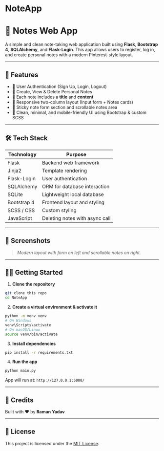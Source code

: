 # NoteApp
# 📝 Notes Web App

A simple and clean note-taking web application built using **Flask**, **Bootstrap 4**, **SQLAlchemy**, and **Flask-Login**. This app allows users to register, log in, and create personal notes with a modern Pinterest-style layout.

---

## 🚀 Features

- 🔐 User Authentication (Sign Up, Login, Logout)
- 📒 Create, View & Delete Personal Notes
- 🧾 Each note includes a **title** and **content**
- 📄 Responsive two-column layout (Input form + Notes cards)
- 📎 Sticky note form section and scrollable notes area
- 🎨 Clean, minimal, and mobile-friendly UI using Bootstrap & custom SCSS

---

## 🛠 Tech Stack

| Technology     | Purpose                         |
|----------------|----------------------------------|
| Flask          | Backend web framework            |
| Jinja2         | Template rendering                |
| Flask-Login    | User authentication               |
| SQLAlchemy     | ORM for database interaction      |
| SQLite         | Lightweight local database        |
| Bootstrap 4    | Frontend layout and styling       |
| SCSS / CSS     | Custom styling                    |
| JavaScript     | Deleting notes with async call    |

---

## 📸 Screenshots

> _Modern layout with form on left and scrollable notes on right._



---

## 🧑‍💻 Getting Started

1. **Clone the repository**

```bash
git clone this repo
cd NoteApp
```

2. **Create a virtual environment & activate it**

```bash
python -m venv venv
# On Windows
venv\Scripts\activate
# On macOS/Linux
source venv/bin/activate
```

3. **Install dependencies**

```bash
pip install -r requirements.txt
```

4. **Run the app**

```bash
python main.py
```

App will run at: `http://127.0.0.1:5000/`

---

## 🙌 Credits

Built with ❤️ by **Raman Yadav**  


---

## 📄 License

This project is licensed under the [MIT License](LICENSE).
